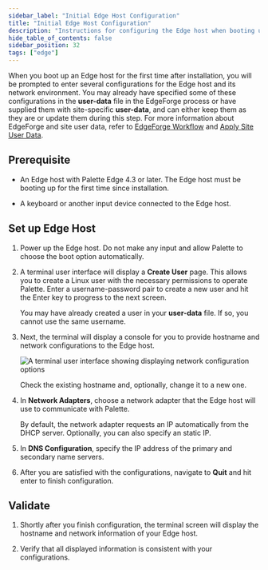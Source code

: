```yaml
---
sidebar_label: "Initial Edge Host Configuration"
title: "Initial Edge Host Configuration"
description: "Instructions for configuring the Edge host when booting up the Edge host for the first time."
hide_table_of_contents: false
sidebar_position: 32
tags: ["edge"]
---
```


When you boot up an Edge host for the first time after installation, you will be prompted to enter several
configurations for the Edge host and its network environment. You may already have specified some of these
configurations in the **user-data** file in the EdgeForge process or have supplied them with site-specific
**user-data**, and can either keep them as they are or update them during this step. For more information about
EdgeForge and site user data, refer to [EdgeForge Workflow](../edgeforge-workflow/edgeforge-workflow.md) and
[Apply Site User Data](./site-installation/site-user-data.md).

## Prerequisite

- An Edge host with Palette Edge 4.3 or later. The Edge host must be booting up for the first time since installation.

- A keyboard or another input device connected to the Edge host.

## Set up Edge Host

1. Power up the Edge host. Do not make any input and allow Palette to choose the boot option automatically.

2. A terminal user interface will display a **Create User** page. This allows you to create a Linux user with the
   necessary permissions to operate Palette. Enter a username-password pair to create a new user and hit the Enter key
   to progress to the next screen.

   You may have already created a user in your **user-data** file. If so, you cannot use the same username.

3. Next, the terminal will display a console for you to provide hostname and network configurations to the Edge host.

   ![A terminal user interface showing displaying network configuration options](/cluster_edge_site-deployment_installation_initial-setup_tui.png)

   Check the existing hostname and, optionally, change it to a new one.

4. In **Network Adapters**, choose a network adapter that the Edge host will use to communicate with Palette.

   By default, the network adapter requests an IP automatically from the DHCP server. Optionally, you can also specify
   an static IP.

5. In **DNS Configuration**, specify the IP address of the primary and secondary name servers.

6. After you are satisfied with the configurations, navigate to **Quit** and hit enter to finish configuration.

## Validate

1. Shortly after you finish configuration, the terminal screen will display the hostname and network information of your
   Edge host.

2. Verify that all displayed information is consistent with your configurations.
